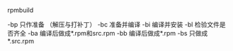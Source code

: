 rpmbuild

-bp 只作准备 （解压与打补丁）
-bc 准备并编译
-bi 编译并安装
-bl 检验文件是否齐全
-ba 编译后做成*.rpm和src.rpm
-bb 编译后做成*.rpm
-bs 只做成*.src.rpm 